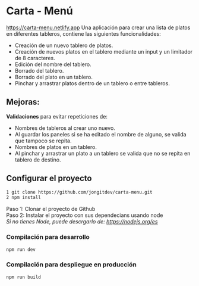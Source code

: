 # Carta - Menú
https://carta-menu.netlify.app
Una aplicación para crear una lista de platos en diferentes tableros, contiene las siguientes funcionalidades:

- Creación de un nuevo tablero de platos.
- Creación de nuevos platos en el tablero mediante un input y un limitador de 8 caracteres.
- Edición del nombre del tablero. 
- Borrado del tablero.
- Borrado del plato en un tablero.
- Pinchar y arrastrar platos dentro de un tablero o entre tableros. 

## Mejoras:
**Validaciones** para evitar repeticiones de:
- Nombres de tableros al crear uno nuevo.
- Al guardar los paneles si se ha editado el nombre de alguno, se valida que tampoco se repita.
- Nombres de platos en un tablero.
- Al pinchar y arrastrar un plato a un tablero se valida que no se repita en tablero de destino.

## Configurar el proyecto
```sh
1 git clone https://github.com/jongitdev/carta-menu.git
2 npm install
```
Paso 1: Clonar el proyecto de Github  
Paso 2: Instalar el proyecto con sus dependecians usando node  
*Si no tienes Node, puede descrgarlo de: https://nodejs.org/es*

### Compilación para desarrollo

```sh
npm run dev
```

### Compilación para despliegue en producción

```sh
npm run build
```
